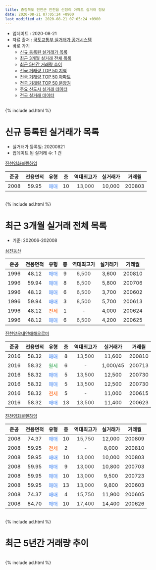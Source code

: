 ```yaml
---
title: 충청북도 진천군 진천읍 신정리 아파트 실거래 정보
date: 2020-08-21 07:05:24 +0900
last_modified_at: 2020-08-21 07:05:24 +0900
---
```


* 업데이트 : 2020-08-21
* 자료 출처 : [국토교통부 실거래가 공개시스템](http://rt.molit.go.kr)
* 바로 가기
    * [신규 등록된 실거래가 목록](#신규-등록된-실거래가-목록)
    * [최근 3개월 실거래 전체 목록](#최근-3개월-실거래-전체-목록)
    * [최근 5년간 거래량 추이](#최근-5년간-거래량-추이)
    * [전국 거래량 TOP 50 지역](https://inasie.github.io/apt-trade-info/최근-3개월-전국에서-가장-거래가-많이-발생한-지역)
    * [전국 거래량 TOP 50 아파트](https://inasie.github.io/apt-trade-info/최근-3개월-전국에서-가장-거래가-많이-발생한-아파트)
    * [전국 거래량 TOP 50 분양권](https://inasie.github.io/apt-trade-info/최근-3개월-전국에서-가장-거래가-많이-발생한-분양권)
    * [주요 신도시 실거래 데이터](https://inasie.github.io/apt-trade-info/주요-신도시)
    * [전국 실거래 데이터](https://inasie.github.io/apt-trade-info/전국)
<br>
{% include ad.html %}
<br>

# 신규 등록된 실거래가 목록
* 실거래가 등록일: 20200821
* 업데이트 된 실거래 수: 1 건


[진천영화블렌하임](https://search.naver.com/search.naver?query=%EC%B6%A9%EC%B2%AD%EB%B6%81%EB%8F%84+%EC%A7%84%EC%B2%9C%EA%B5%B0+%EC%A7%84%EC%B2%9C%EC%9D%8D+%EC%8B%A0%EC%A0%95%EB%A6%AC+%EC%A7%84%EC%B2%9C%EC%98%81%ED%99%94%EB%B8%94%EB%A0%8C%ED%95%98%EC%9E%84)

|준공|전용면적|유형|층|역대최고가|실거래가|거래월|
|:---:|:---:|:---:|:---:|:---:|:---:|:---:|
|2008|59.95|<span style="color:#4285f3">매매</span>|10|<span style="color:#444444">13,000</span>|10,000|200803|


<br>
{% include ad.html %}
<br>

# 최근 3개월 실거래 전체 목록
* 기준: 202006-202008


[삼진동산](https://search.naver.com/search.naver?query=%EC%B6%A9%EC%B2%AD%EB%B6%81%EB%8F%84+%EC%A7%84%EC%B2%9C%EA%B5%B0+%EC%A7%84%EC%B2%9C%EC%9D%8D+%EC%8B%A0%EC%A0%95%EB%A6%AC+%EC%82%BC%EC%A7%84%EB%8F%99%EC%82%B0)

|준공|전용면적|유형|층|역대최고가|실거래가|거래월|
|:---:|:---:|:---:|:---:|:---:|:---:|:---:|
|1996|48.12|<span style="color:#4285f3">매매</span>|9|<span style="color:#444444">6,500</span>|3,600|200810|
|1996|59.94|<span style="color:#4285f3">매매</span>|8|<span style="color:#444444">8,500</span>|5,800|200706|
|1996|48.12|<span style="color:#4285f3">매매</span>|6|<span style="color:#444444">6,500</span>|3,700|200602|
|1996|59.94|<span style="color:#4285f3">매매</span>|3|<span style="color:#444444">8,500</span>|5,700|200613|
|1996|48.12|<span style="color:#ff5a00">전세</span>|1|<span style="color:#444444">-</span>|4,000|200624|
|1996|48.12|<span style="color:#4285f3">매매</span>|6|<span style="color:#444444">6,500</span>|4,200|200625|

[진천양우내안애해오르미](https://search.naver.com/search.naver?query=%EC%B6%A9%EC%B2%AD%EB%B6%81%EB%8F%84+%EC%A7%84%EC%B2%9C%EA%B5%B0+%EC%A7%84%EC%B2%9C%EC%9D%8D+%EC%8B%A0%EC%A0%95%EB%A6%AC+%EC%A7%84%EC%B2%9C%EC%96%91%EC%9A%B0%EB%82%B4%EC%95%88%EC%95%A0%ED%95%B4%EC%98%A4%EB%A5%B4%EB%AF%B8)

|준공|전용면적|유형|층|역대최고가|실거래가|거래월|
|:---:|:---:|:---:|:---:|:---:|:---:|:---:|
|2016|58.32|<span style="color:#4285f3">매매</span>|8|<span style="color:#444444">13,500</span>|11,600|200810|
|2016|58.32|<span style="color:#34a853">월세</span>|6|<span style="color:#444444">-</span>|1,000/45|200713|
|2016|58.32|<span style="color:#4285f3">매매</span>|5|<span style="color:#444444">13,500</span>|12,500|200730|
|2016|58.32|<span style="color:#4285f3">매매</span>|5|<span style="color:#444444">13,500</span>|12,500|200730|
|2016|58.32|<span style="color:#ff5a00">전세</span>|5|<span style="color:#444444">-</span>|11,000|200615|
|2016|58.32|<span style="color:#4285f3">매매</span>|13|<span style="color:#444444">13,500</span>|11,400|200623|

[진천영화블렌하임](https://search.naver.com/search.naver?query=%EC%B6%A9%EC%B2%AD%EB%B6%81%EB%8F%84+%EC%A7%84%EC%B2%9C%EA%B5%B0+%EC%A7%84%EC%B2%9C%EC%9D%8D+%EC%8B%A0%EC%A0%95%EB%A6%AC+%EC%A7%84%EC%B2%9C%EC%98%81%ED%99%94%EB%B8%94%EB%A0%8C%ED%95%98%EC%9E%84)

|준공|전용면적|유형|층|역대최고가|실거래가|거래월|
|:---:|:---:|:---:|:---:|:---:|:---:|:---:|
|2008|74.37|<span style="color:#4285f3">매매</span>|10|<span style="color:#444444">15,750</span>|12,000|200809|
|2008|59.95|<span style="color:#ff5a00">전세</span>|2|<span style="color:#444444">-</span>|8,000|200810|
|2008|59.95|<span style="color:#4285f3">매매</span>|10|<span style="color:#444444">13,000</span>|10,000|200803|
|2008|59.95|<span style="color:#4285f3">매매</span>|9|<span style="color:#444444">13,000</span>|10,800|200703|
|2008|59.95|<span style="color:#4285f3">매매</span>|10|<span style="color:#444444">13,000</span>|9,500|200723|
|2008|59.95|<span style="color:#4285f3">매매</span>|13|<span style="color:#444444">13,000</span>|9,800|200603|
|2008|74.37|<span style="color:#4285f3">매매</span>|4|<span style="color:#444444">15,750</span>|11,900|200605|
|2008|84.70|<span style="color:#4285f3">매매</span>|10|<span style="color:#444444">17,400</span>|14,400|200626|


<br>
{% include ad.html %}
<br>

# 최근 5년간 거래량 추이


<div style="width:100%;">
    <canvas id="deal_progress" height="200"></canvas>
</div>

<script>
new Chart(document.getElementById("deal_progress"), {
    type: 'line',
    data: {
        labels: ['201508','201509','201510','201511','201512','201601','201602','201603','201604','201605','201606','201607','201608','201609','201610','201611','201612','201701','201702','201703','201704','201705','201706','201707','201708','201709','201710','201711','201712','201801','201802','201803','201804','201805','201806','201807','201808','201809','201810','201811','201812','201901','201902','201903','201904','201905','201906','201907','201908','201909','201910','201911','201912','202001','202002','202003','202004','202005','202006','202007','202008'],
        datasets: [{
            label: '매매',
            pointRadius: 1,
            data: [2, 7, 7, 3, 4, 3, 7, 9, 9, 12, 3, 10, 9, 5, 5, 7, 5, 9, 6, 4, 33, 5, 6, 9, 8, 10, 7, 22, 6, 8, 10, 12, 15, 12, 13, 2, 7, 5, 7, 8, 8, 6, 6, 8, 4, 27, 7, 9, 5, 9, 15, 10, 22, 6, 6, 5, 9, 9, 7, 5, 4],
            borderColor: "rgba(255, 201, 14, 1)",
            backgroundColor: "rgba(255, 201, 14, 0.5)",
            fill: false,
            lineTension: 0
        },{
            label: '전월세',
            pointRadius: 1,
            data: [1, 5, 4, 3, 4, 4, 3, 1, 6, 8, 6, 9, 8, 1, 7, 3, 2, 3, 5, 4, 1, 6, 6, 6, 10, 9, 5, 11, 9, 8, 4, 1, 1, 7, 6, 9, 4, 7, 9, 8, 5, 7, 5, 1, 10, 3, 6, 2, 10, 9, 4, 6, 4, 8, 2, 7, 7, 10, 2, 1, 1],
            borderColor: "rgba(0, 141, 185, 1)",
            backgroundColor: "rgba(0, 141, 185, 0.5)",
            fill: false,
            lineTension: 0
        }
        ]
    },
    options: {
        responsive: true,
        title: {
            display: false
        },
        tooltips: {
            mode: 'index',
            intersect: false
        },
        hover: {
            mode: 'nearest',
            intersect: true
        },
        scales: {
            xAxes: [{
                display: true,
                scaleLabel: {
                    display: true,
                    labelString: '년/월'
                }
            }],
            yAxes: [{
                display: true,
                ticks: {
                    suggestedMin: 0,
                },
                scaleLabel: {
                    display: true,
                    labelString: '실거래 수'
                }
            }]
        }
    }
});

</script>


<br>
{% include ad.html %}
<br>

